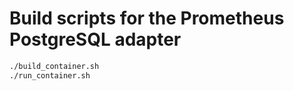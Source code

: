 # Build scripts for the Prometheus PostgreSQL adapter

```sh
./build_container.sh
./run_container.sh
```

